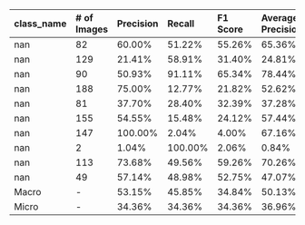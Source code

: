 | class_name   | # of Images   | Precision   | Recall   | F1 Score   | Average Precision   |
|:-------------|:--------------|:------------|:---------|:-----------|:--------------------|
| nan          | 82            | 60.00%      | 51.22%   | 55.26%     | 65.36%              |
| nan          | 129           | 21.41%      | 58.91%   | 31.40%     | 24.81%              |
| nan          | 90            | 50.93%      | 91.11%   | 65.34%     | 78.44%              |
| nan          | 188           | 75.00%      | 12.77%   | 21.82%     | 52.62%              |
| nan          | 81            | 37.70%      | 28.40%   | 32.39%     | 37.28%              |
| nan          | 155           | 54.55%      | 15.48%   | 24.12%     | 57.44%              |
| nan          | 147           | 100.00%     | 2.04%    | 4.00%      | 67.16%              |
| nan          | 2             | 1.04%       | 100.00%  | 2.06%      | 0.84%               |
| nan          | 113           | 73.68%      | 49.56%   | 59.26%     | 70.26%              |
| nan          | 49            | 57.14%      | 48.98%   | 52.75%     | 47.07%              |
| Macro        | -             | 53.15%      | 45.85%   | 34.84%     | 50.13%              |
| Micro        | -             | 34.36%      | 34.36%   | 34.36%     | 36.96%              |